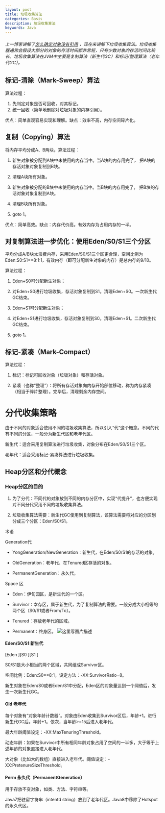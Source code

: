 ```yaml
---
layout: post
title: 垃圾收集算法 
categories: Basis
description: 垃圾收集算法 
keywords: Java
---
```


###### 上一博客讲解了[怎么确定对象没有引用](http://ktcer.github.io/2016/06/12/obj-islive/)  ，现在来讲解下垃圾收集算法。垃圾收集器通常会假设大部分的对象的存活时间都非常短，只有少数对象的存活时间比较长。垃圾收集算法在JVM中主要是复制算法（新生代GC）和标记/整理算法（老年代GC）。

 

## 标记-清除（Mark-Sweep）算法

算法过程：

1. 先判定对象是否可回收，对其标记。
2. 统一回收（简单地删除对垃圾对象的内存引用）。

优点：简单直观容易实现和理解。缺点：效率不高，内存空间碎片化。

 

## 复制（Copying）算法

将内存平均分成A、B两块，算法过程：

1. 新生对象被分配到A块中未使用的内存当中。当A块的内存用完了， 把A块的存活对象对象复制到B块。

2. 清理A块所有对象。

3. 新生对象被分配的B块中未使用的内存当中。当B块的内存用完了， 把B块的存活对象对象复制到A块。

4. 清理B块所有对象。

5. goto 1。

优点：简单高效。缺点：内存代价高，有效内存为占用内存的一半。

 

## 对复制算法进一步优化：使用Eden/S0/S1三个分区

平均分成A/B块太浪费内存，采用Eden/S0/S1三个区更合理，空间比例为Eden:S0:S1==8:1:1，有效内存（即可分配新生对象的内存）是总内存的9/10。

算法过程：

1. Eden+S0可分配新生对象；

2. 对Eden+S0进行垃圾收集，存活对象复制到S1。清理Eden+S0。一次新生代GC结束。

3. Eden+S1可分配新生对象；

4. 对Eden+S1进行垃圾收集，存活对象复制到S0。清理Eden+S1。二次新生代GC结束。

5. goto 1。

 

## 标记-紧凑（Mark-Compact）

算法过程：

1. 标记：标记可回收对象（垃圾对象）和存活对象。

2. 紧凑（也称“整理”）：将所有存活对象向内存开始部位移动，称为内存紧凑（相当于碎片整理）。完毕后，清理剩余内存空间。



 

# 分代收集策略

由于不同的对象适合使用不同的垃圾收集算法，所以引入“代”这个概念。不同的代有不同的分区，一般分为新生代区和老年代区。

新生代：适合采用复制算法进行垃圾收集，对象分布在Eden/S0/S1三个区。

老年代：适合采用标记-紧凑算法进行垃圾收集。

## Heap分区和分代概念

### Heap分区的目的

1. 为了分代：不同代的对象放到不同的内存分区中，实现“代提升”，也方便实现对不同分代采用不同的垃圾收集算法。

2. 垃圾收集算法需要：新生代GC使用到复制算法，该算法需要将对应的分区划分成三个分区：Eden/S0/S1。

 

术语

Generation代

 - YongGeneration/NewGeneration：新生代，在Eden/S0/S1的存活的对象。

 - OldGeneration：老年代，在Tenured区存活的对象。
 - PermanentGeneration：永久代。 
 
Space 区

 - Eden：伊甸园区，是新生代的一个区。
 - Survivor：幸存区，属于新生代，为了复制算法的需要。一般分成大小相等的两个区（S0/S1或者From/To）。

 - Tenured：存放老年代的区域。
 - Permanent：终身区。
![这里写图片描述](http://img.blog.csdn.net/20160612193945894)

#### Eden/S0/S1 新生代

[Eden                 ][S0     ][S1    ]

S0/S1是大小相当的两个区域，共同组成Survivor区。

空间比例：Eden:S0==8:1。设定方法：-XX:SurvivorRatio=8。

新生对象在Eden/S0或者Eden/S1中分配，Eden区的对象量达到一个阈值后，发生一次新生代GC。

 

#### Old 老年代

每个对象有“对象年龄计数器”。对象由Eden收集到Survivor区后，年龄+1。进行新生代GC后，年龄+1。依次，当年龄>=15后进入老年代。

最大年龄阈值设定：-XX:MaxTenuringThreshold。

动态年龄：如果在Survivor中所有相同年龄对象占用了空间的一半多，大于等于上述年龄的对象直接进入老年代。

大对象（比如大的数组）直接进入老年代。阈值设定：-XX:PretenureSizeThreshold。

 

#### Perm 永久代（PermanentGeneration）

用于存放不变对象，如类、方法、字符串等。

Java7把驻留字符串（intentd string）放到了老年代区。Java8中移除了Hotspot的永久代区。

